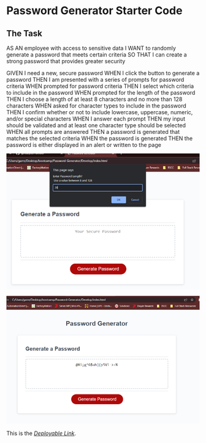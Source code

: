 # Password Generator Starter Code

## The Task

AS AN employee with access to sensitive data
I WANT to randomly generate a password that meets certain criteria
SO THAT I can create a strong password that provides greater security 

GIVEN I need a new, secure password
WHEN I click the button to generate a password
THEN I am presented with a series of prompts for password criteria
WHEN prompted for password criteria
THEN I select which criteria to include in the password
WHEN prompted for the length of the password
THEN I choose a length of at least 8 characters and no more than 128 characters
WHEN asked for character types to include in the password
THEN I confirm whether or not to include lowercase, uppercase, numeric, and/or special characters
WHEN I answer each prompt
THEN my input should be validated and at least one character type should be selected
WHEN all prompts are answered
THEN a password is generated that matches the selected criteria
WHEN the password is generated
THEN the password is either displayed in an alert or written to the page
 
 ![](./Capture.PNG)

 ![](./Capture1.PNG)

 This is the *[Deployable Link](https://gcrosby03.github.io/Password-Generator/)*.